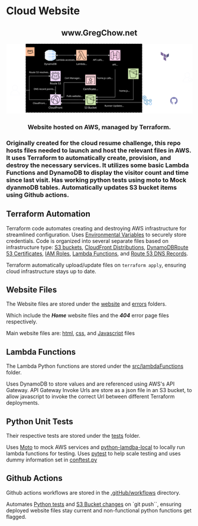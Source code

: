 # Cloud Website
<h2 align="center">
www.GregChow.net
</h2>
  <p align="center">
  <img src="./website/CloudDiagram.svg" alt="Diagram of Cloud Infrastructure" width="738">
</p>
<h3 align="center">Website hosted on AWS, managed by Terraform.
<h3>
Originally created for the cloud resume challenge, this repo hosts files needed to launch and host the relevant files in AWS.
It uses Terraform to automatically create, provision, and destroy the necessary services. It utilizes some basic Lambda Functions and DynamoDB to display the visitor count and time since last visit. Has working python tests using moto to Mock dyanmoDB tables. Automatically updates S3 bucket items using Github actions.

## Terraform Automation
Terraform code automates creating and destroying AWS infrastructure for streamlined configuration.
Uses [Environmental Variables](https://registry.terraform.io/providers/hashicorp/aws/latest/docs#environment-variables) to securely store credentials.
Code is organized into several separate files based on infrastructure type: [S3 buckets](https://github.com/teddiursa/terraform_website/blob/main/buckets.tf), [CloudFront Distributions](https://github.com/teddiursa/terraform_website/blob/main/cdn.tf), [DynamoDB](https://github.com/teddiursa/terraform_website/blob/main/dynamoDB.tf)[Route 53 Certificates](https://github.com/teddiursa/terraform_website/blob/main/certs.tf), [IAM Roles](https://github.com/teddiursa/terraform_website/blob/main/iam.tf), [Lambda Functions](https://github.com/teddiursa/terraform_website/blob/main/lambda.tf), and [Route 53 DNS Records](https://github.com/teddiursa/terraform_website/blob/main/records.tf).

Terraform automatically upload/update files on `terraform apply`, ensuring cloud infrastructure stays up to date.

## Website Files
The Website files are stored under the [website](/website) and [errors](/errors) folders.

Which include the ***Home*** website files and the ***404*** error page files respectively.

Main website files are: [html](/website/home.html), [css](/website/home.css), and [Javascript](/website/home.js) files

## Lambda  Functions
The Lambda Python functions are stored under the [src/lambdaFunctions](/src/lambdaFunctions) folder.

Uses DynamoDB to store values and are referenced using AWS's API Gateway.
API Gateway Invoke Urls are store as a json file in an S3 bucket, to allow javascript to invoke the correct Url between different Terraform deployments.

## Python Unit Tests
Their respective tests are stored under the [tests](/tests) folder.

Uses [Moto](https://docs.getmoto.org/en/latest/) to mock AWS services and [python-lamdba-local](https://pypi.org/project/python-lambda-local/) to locally run lambda functions for testing.
Uses [pytest](https://docs.pytest.org/en/7.4.x/) to help scale testing and uses dummy information set in [conftest.py](https://github.com/teddiursa/terraform_website/blob/main/tests/conftest.py)

## Github Actions
Github actions workflows are stored in the [.gitHub/workflows](/.github/workflows) directory.

Automates [Python tests](/.github/workflows/python-app.yml) and [S3 Bucket changes](/.github/workflows/workflow.yml) on `git push``, ensuring deployed website files stay current and non-functional python functions get flagged.


